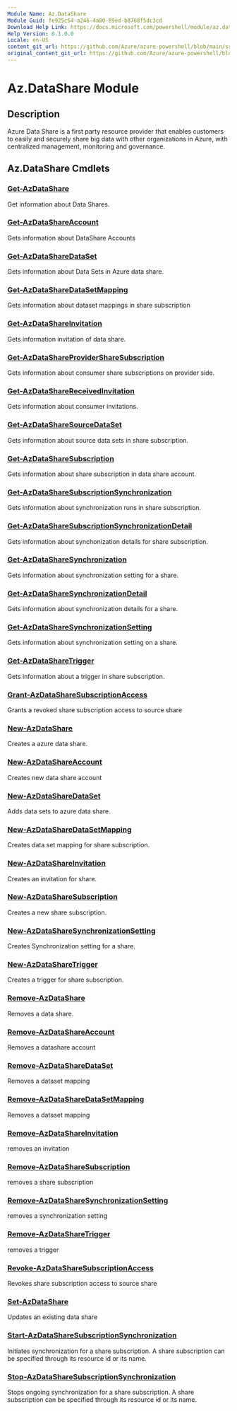 ```yaml
---
Module Name: Az.DataShare
Module Guid: fe925c54-a246-4a80-89ed-b8768f5dc3cd
Download Help Link: https://docs.microsoft.com/powershell/module/az.datashare
Help Version: 0.1.0.0
Locale: en-US
content_git_url: https://github.com/Azure/azure-powershell/blob/main/src/DataShare/DataShare/help/Az.DataShare.md
original_content_git_url: https://github.com/Azure/azure-powershell/blob/main/src/DataShare/DataShare/help/Az.DataShare.md
---
```


# Az.DataShare Module
## Description
Azure Data Share is a first party resource provider that enables customers to easily and securely share big data with other organizations in Azure, with centralized management, monitoring and governance.

## Az.DataShare Cmdlets
### [Get-AzDataShare](Get-AzDataShare.md)
Get information about Data Shares.

### [Get-AzDataShareAccount](Get-AzDataShareAccount.md)
Gets information about DataShare Accounts

### [Get-AzDataShareDataSet](Get-AzDataShareDataSet.md)
Gets information about Data Sets in Azure data share.

### [Get-AzDataShareDataSetMapping](Get-AzDataShareDataSetMapping.md)
Gets information about dataset mappings in share subscription

### [Get-AzDataShareInvitation](Get-AzDataShareInvitation.md)
Gets information invitation of data share.

### [Get-AzDataShareProviderShareSubscription](Get-AzDataShareProviderShareSubscription.md)
Gets information about consumer share subscriptions on provider side.

### [Get-AzDataShareReceivedInvitation](Get-AzDataShareReceivedInvitation.md)
Gets information about consumer invitations.

### [Get-AzDataShareSourceDataSet](Get-AzDataShareSourceDataSet.md)
Gets information about source data sets in share subscription.

### [Get-AzDataShareSubscription](Get-AzDataShareSubscription.md)
Gets information about share subscription in data share account.

### [Get-AzDataShareSubscriptionSynchronization](Get-AzDataShareSubscriptionSynchronization.md)
Gets information about synchronization runs in share subscription.

### [Get-AzDataShareSubscriptionSynchronizationDetail](Get-AzDataShareSubscriptionSynchronizationDetail.md)
Gets information about synchonization details for share subscription.

### [Get-AzDataShareSynchronization](Get-AzDataShareSynchronization.md)
Gets information about synchronization setting for a share.

### [Get-AzDataShareSynchronizationDetail](Get-AzDataShareSynchronizationDetail.md)
Gets information about synchronization details for a share.

### [Get-AzDataShareSynchronizationSetting](Get-AzDataShareSynchronizationSetting.md)
Gets information about synchronization setting on a share.

### [Get-AzDataShareTrigger](Get-AzDataShareTrigger.md)
Gets information about a trigger in share subscription.

### [Grant-AzDataShareSubscriptionAccess](Grant-AzDataShareSubscriptionAccess.md)
Grants a revoked share subscription access to source share

### [New-AzDataShare](New-AzDataShare.md)
Creates a azure data share.

### [New-AzDataShareAccount](New-AzDataShareAccount.md)
Creates new data share account

### [New-AzDataShareDataSet](New-AzDataShareDataSet.md)
Adds data sets to azure data share.

### [New-AzDataShareDataSetMapping](New-AzDataShareDataSetMapping.md)
Creates data set mapping for share subscription.

### [New-AzDataShareInvitation](New-AzDataShareInvitation.md)
Creates an invitation for share.

### [New-AzDataShareSubscription](New-AzDataShareSubscription.md)
Creates a new share subscription.

### [New-AzDataShareSynchronizationSetting](New-AzDataShareSynchronizationSetting.md)
Creates Synchronization setting for a share.

### [New-AzDataShareTrigger](New-AzDataShareTrigger.md)
Creates a trigger for share subscription.

### [Remove-AzDataShare](Remove-AzDataShare.md)
Removes a data share.

### [Remove-AzDataShareAccount](Remove-AzDataShareAccount.md)
Removes a datashare account

### [Remove-AzDataShareDataSet](Remove-AzDataShareDataSet.md)
Removes a dataset mapping

### [Remove-AzDataShareDataSetMapping](Remove-AzDataShareDataSetMapping.md)
Removes a dataset mapping

### [Remove-AzDataShareInvitation](Remove-AzDataShareInvitation.md)
removes an invitation

### [Remove-AzDataShareSubscription](Remove-AzDataShareSubscription.md)
removes a share subscription

### [Remove-AzDataShareSynchronizationSetting](Remove-AzDataShareSynchronizationSetting.md)
removes a synchronization setting

### [Remove-AzDataShareTrigger](Remove-AzDataShareTrigger.md)
removes a trigger

### [Revoke-AzDataShareSubscriptionAccess](Revoke-AzDataShareSubscriptionAccess.md)
Revokes share subscription access to source share

### [Set-AzDataShare](Set-AzDataShare.md)
Updates an existing data share

### [Start-AzDataShareSubscriptionSynchronization](Start-AzDataShareSubscriptionSynchronization.md)
Initiates synchronization for a share subscription. A share subscription can be specified through its resource id or its name.

### [Stop-AzDataShareSubscriptionSynchronization](Stop-AzDataShareSubscriptionSynchronization.md)
Stops ongoing synchronization for a share subscription. A share subscription can be specified through its resource id or its name.

